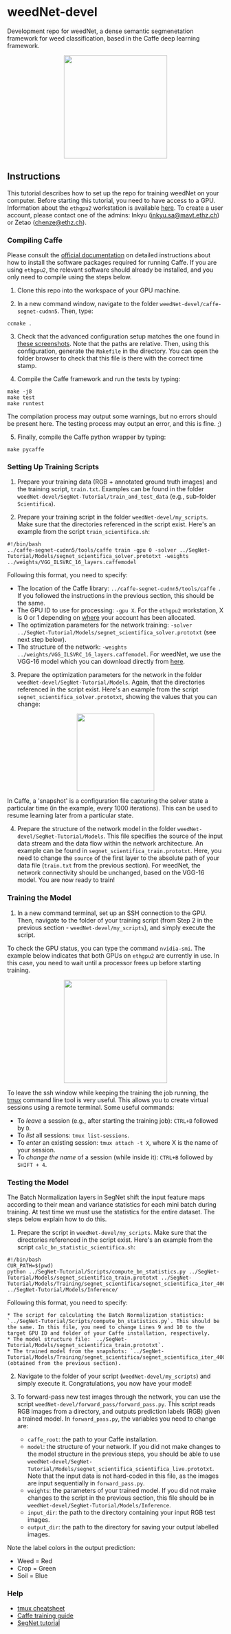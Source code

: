 # weedNet-devel

Development repo for weedNet, a dense semantic segmenetation framework for weed classification, based in the Caffe deep learning framework.

<p align="center"><img src="https://cdn.pbrd.co/images/HfMjJye.png" height="240"/> </p>

## Instructions

This tutorial describes how to set up the repo for training weedNet on your computer. Before starting this tutorial, you need to have access to a GPU. Information about the `ethgpu2` workstation is available [here](https://docs.google.com/spreadsheets/d/1gZWAGAnPVVMpJuJGFkoGH0O_CZ3D9u0XBBJ4nGEEEs8/edit?ts=5ac35276#gid=0). To create a user account, please contact one of the admins: Inkyu (inkyu.sa@mavt.ethz.ch) or Zetao (chenze@ethz.ch).

### Compiling Caffe

Please consult the [official documentation](http://caffe.berkeleyvision.org/installation.html) on detailed instructions about how to install the software packages required for running Caffe. If you are using `ethgpu2`, the relevant software should already be installed, and you only need to compile using the steps below.

1. Clone this repo into the workspace of your GPU machine.

2. In a new command window, navigate to the folder `weedNet-devel/caffe-segnet-cudnn5`. Then, type:

```
ccmake .
```

3. Check that the advanced configuration setup matches the one found in [these screenshots](https://docs.google.com/document/d/1kk-9-stN8oUGd4jZauGp7Yfj81iwxsJ4Kfxs8zKYq_A/edit). Note that the paths are relative. Then, using this configuration, generate the `Makefile` in the directory. You can open the folder browser to check that this file is there with the correct time stamp.

4. Compile the Caffe framework and run the tests by typing:

```
make -j8
make test
make runtest
```

The compilation process may output some warnings, but no errors should be present here. The testing process may output an error, and this is fine. ;)

5. Finally, compile the Caffe python wrapper by typing:

```
make pycaffe
```

### Setting Up Training Scripts

1. Prepare your training data (RGB + annotated ground truth images) and the training script, `train.txt`. Examples can be found in the folder `weedNet-devel/SegNet-Tutorial/train_and_test_data` (e.g., sub-folder `Scientifica`).

2. Prepare your training script in the folder `weedNet-devel/my_scripts`. Make sure that the directories referenced in the script exist. Here's an example from the script `train_scientifica.sh`:

```
#!/bin/bash
../caffe-segnet-cudnn5/tools/caffe train -gpu 0 -solver ../SegNet-Tutorial/Models/segnet_scientifica_solver.prototxt -weights ../weights/VGG_ILSVRC_16_layers.caffemodel
```

Following this format, you need to specify:

* The location of the Caffe library: `../caffe-segnet-cudnn5/tools/caffe `. If you followed the instructions in the previous section, this should be the same.
* The GPU ID to use for processing: `-gpu X`. For the `ethgpu2` workstation, X is 0 or 1 depending on [where](https://docs.google.com/spreadsheets/d/1gZWAGAnPVVMpJuJGFkoGH0O_CZ3D9u0XBBJ4nGEEEs8/edit?ts=5ac35276#gid=0) your account has been allocated.
* The optimization parameters for the network training: `-solver ../SegNet-Tutorial/Models/segnet_scientifica_solver.prototxt` (see next step below).
* The structure of the network: `-weights ../weights/VGG_ILSVRC_16_layers.caffemodel`. For weedNet, we use the VGG-16 model which you can download directly from [here](http://www.robots.ox.ac.uk/~vgg/software/very_deep/caffe/VGG_ILSVRC_16_layers.caffemodel).

3. Prepare the optimization parameters for the network in the folder `weedNet-devel/SegNet-Tutorial/Models`. Again, 
that the directories referenced in the script exist. Here's an example from the script `segnet_scientifica_solver.prototxt`, showing the values that you can change:

<p align="center"><img src="https://cdn.pbrd.co/images/HfMYY3e.png" height="180"/> </p>

In Caffe, a 'snapshot' is a configuration file capturing the solver state a particular time (in the example, every 1000 iterations). This can be used to resume learning later from a particular state.

4. Prepare the structure of the network model in the folder `weedNet-devel/SegNet-Tutorial/Models`. This file specifies the source of the input data stream and the data flow within the network architecture. An example can be found in `segnet_scientifica_train.prototxt`. Here, you need to change the `source` of the first layer to the absolute path of your data file (`train.txt` from the previous section). For weedNet, the network connectivity should be unchanged, based on the VGG-16 model. You are now ready to train!

### Training the Model

1. In a new command terminal, set up an SSH connection to the GPU. Then, navigate to the folder of your training script (from Step 2 in the previous section - `weedNet-devel/my_scripts`), and simply execute the script.

To check the GPU status, you can type the command `nvidia-smi`. The example below indicates that both GPUs on `ethgpu2` are currently in use. In this case, you need to wait until a processor frees up before starting training.

<p align="center"><img src="https://cdn.pbrd.co/images/HfN40Jn.png" height="240"/> </p>

To leave the ssh window while keeping the training the job running, the [tmux](https://www.hamvocke.com/blog/a-quick-and-easy-guide-to-tmux/) command line tool is very useful. This allows you to create virtual sessions using a remote terminal. Some useful commands:

* To *leave* a session (e.g., after starting the training job): `CTRL+B` followed by `D`.
* To *list* all sessions: `tmux list-sessions`.
* To *enter* an existing session: `tmux attach -t X`, where X is the name of your session.
* To *change the name* of a session (while inside it): `CTRL+B` followed by `SHIFT + 4`.

### Testing the Model

The Batch Normalization layers in SegNet shift the input feature maps according to their mean and variance statistics for each mini batch during training. At test time we must use the statistics for the entire dataset. The steps below explain how to do this.

1. Prepare the script in `weedNet-devel/my_scripts`. Make sure that the directories referenced in the script exist. Here's an example from the script `calc_bn_statistic_scientifica.sh`:

```
#!/bin/bash
CUR_PATH=$(pwd)
python ../SegNet-Tutorial/Scripts/compute_bn_statistics.py ../SegNet-Tutorial/Models/segnet_scientifica_train.prototxt ../SegNet-Tutorial/Models/Training/segnet_scientifica/segnet_scientifica_iter_40000.caffemodel ../SegNet-Tutorial/Models/Inference/
```
Following this format, you need to specify:

    * The script for calculating the Batch Normalization statistics: `../SegNet-Tutorial/Scripts/compute_bn_statistics.py`. This should be the same. In this file, you need to change Lines 9 and 10 to the target GPU ID and folder of your Caffe installation, respectively.
    * The model structure file: `../SegNet-Tutorial/Models/segnet_scientifica_train.prototxt`.
    * The trained model from the snapshots: `../SegNet-Tutorial/Models/Training/segnet_scientifica/segnet_scientifica_iter_40000.caffemodel` (obtained from the previous section).

2. Navigate to the folder of your script (`weedNet-devel/my_scripts`) and simply execute it. Congratulations, you now have your model!

3. To forward-pass new test images through the network, you can use the script `weedNet-devel/forward_pass/forward_pass.py`. This script reads RGB images from a directory, and outputs prediction labels (RGB) given a trained model. In `forward_pass.py`, the variables you need to change are:

    * `caffe_root`: the path to your Caffe installation.
    * `model`: the structure of your network. If you did not make changes to the model structure in the previous steps, you should be able to use `weedNet-devel/SegNet-Tutorial/Models/segnet_scientifica_scientifica_live.prototxt`. Note that the input data is not hard-coded in this file, as the images are input sequentially in `forward_pass.py`.
    * `weights`: the parameters of your trained model. If you did not make changes to the script in the previous section, this file should be in `weedNet-devel/SegNet-Tutorial/Models/Inference`.
    * `input_dir`: the path to the directory containing your input RGB test images.
    * `output_dir`: the path to the directory for saving your output labelled images.

Note the label colors in the output prediction:

* Weed = Red
* Crop = Green
* Soil = Blue

### Help
* [tmux cheatsheet](https://gist.github.com/MohamedAlaa/2961058)
* [Caffe training guide](http://shengshuyang.github.io/A-step-by-step-guide-to-Caffe.html)
* [SegNet tutorial](http://mi.eng.cam.ac.uk/projects/segnet/tutorial.html)

